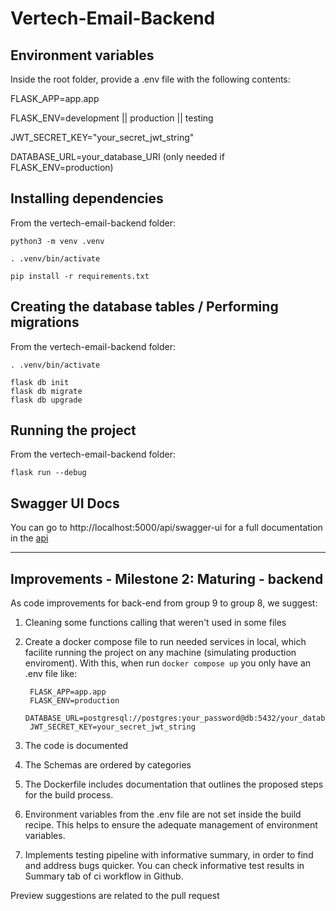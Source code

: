 # Vertech-Email-Backend

## Environment variables

Inside the root folder, provide a .env file with the following contents:

FLASK_APP=app.app

FLASK_ENV=development || production || testing

JWT_SECRET_KEY="your_secret_jwt_string"

DATABASE_URL=your_database_URI (only needed if FLASK_ENV=production)

## Installing dependencies

From the vertech-email-backend folder:

    python3 -m venv .venv

    . .venv/bin/activate

    pip install -r requirements.txt

## Creating the database tables / Performing migrations

From the vertech-email-backend folder:

    . .venv/bin/activate

    flask db init
    flask db migrate
    flask db upgrade

## Running the project

From the vertech-email-backend folder:

    flask run --debug
  
## Swagger UI Docs

You can go to http://localhost:5000/api/swagger-ui for a full documentation in the [api](https://imgur.com/WJrg1F4)

---

## Improvements - Milestone 2: Maturing - backend

As code improvements for back-end from group 9 to group 8, we suggest:

1. Cleaning some functions calling that weren't used in some files
2. Create a docker compose file to run needed services in local, which facilite running the project on any machine (simulating production enviroment). With this, when run `docker compose up` you only have an .env file like:

        FLASK_APP=app.app
        FLASK_ENV=production
        DATABASE_URL=postgresql://postgres:your_password@db:5432/your_database
        JWT_SECRET_KEY=your_secret_jwt_string

3. The code is documented
4. The Schemas are ordered by categories
5. The Dockerfile includes documentation that outlines the proposed steps for the build process.
6. Environment variables from the .env file are not set inside the build recipe. This helps to ensure the adequate management of environment variables.
7. Implements testing pipeline with informative summary, in order to find and address bugs quicker. You can check informative test results in Summary tab of ci workflow in Github.

Preview suggestions are related to the pull request
